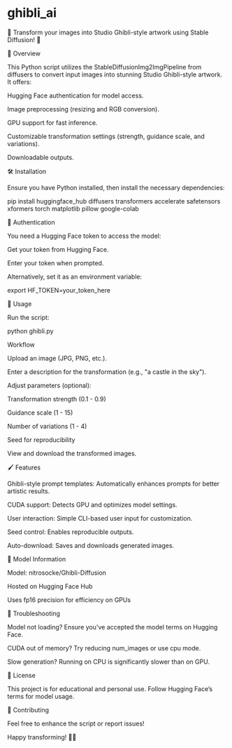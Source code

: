 # ghibli_ai

🌟 Transform your images into Studio Ghibli-style artwork using Stable Diffusion! 🌟

🚀 Overview

This Python script utilizes the StableDiffusionImg2ImgPipeline from diffusers to convert input images into stunning Studio Ghibli-style artwork. It offers:

Hugging Face authentication for model access.

Image preprocessing (resizing and RGB conversion).

GPU support for fast inference.

Customizable transformation settings (strength, guidance scale, and variations).

Downloadable outputs.

🛠️ Installation

Ensure you have Python installed, then install the necessary dependencies:

pip install huggingface_hub diffusers transformers accelerate safetensors xformers torch matplotlib pillow google-colab

🔑 Authentication

You need a Hugging Face token to access the model:

Get your token from Hugging Face.

Enter your token when prompted.

Alternatively, set it as an environment variable:

export HF_TOKEN=your_token_here

📸 Usage

Run the script:

python ghibli.py

Workflow

Upload an image (JPG, PNG, etc.).

Enter a description for the transformation (e.g., "a castle in the sky").

Adjust parameters (optional):

Transformation strength (0.1 - 0.9)

Guidance scale (1 - 15)

Number of variations (1 - 4)

Seed for reproducibility

View and download the transformed images.

🖌️ Features

Ghibli-style prompt templates: Automatically enhances prompts for better artistic results.

CUDA support: Detects GPU and optimizes model settings.

User interaction: Simple CLI-based user input for customization.

Seed control: Enables reproducible outputs.

Auto-download: Saves and downloads generated images.

📌 Model Information

Model: nitrosocke/Ghibli-Diffusion

Hosted on Hugging Face Hub

Uses fp16 precision for efficiency on GPUs


🛑 Troubleshooting

Model not loading? Ensure you've accepted the model terms on Hugging Face.

CUDA out of memory? Try reducing num_images or use cpu mode.

Slow generation? Running on CPU is significantly slower than on GPU.

📜 License

This project is for educational and personal use. Follow Hugging Face’s terms for model usage.

🤝 Contributing

Feel free to enhance the script or report issues!

Happy transforming! 🎨✨

